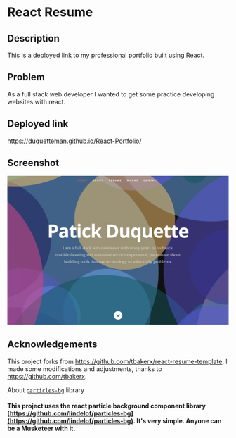 # React Resume     

## Description
This is a deployed link to my professional portfolio built using React. 

## Problem
As a full stack web developer I wanted to get some practice developing websites with react. 

## Deployed link
https://duquetteman.github.io/React-Portfolio/

## Screenshot
<img src="screenshot.png" width="600px">

## Acknowledgements

This project forks from https://github.com/tbakerx/react-resume-template, I made some modifications and adjustments, thanks to https://github.com/tbakerx.

About [`particles-bg`](https://github.com/lindelof/particles-bg) library
#### This project uses the react particle background component library [https://github.com/lindelof/particles-bg](https://github.com/lindelof/particles-bg). It's very simple. Anyone can be a Musketeer with it.




